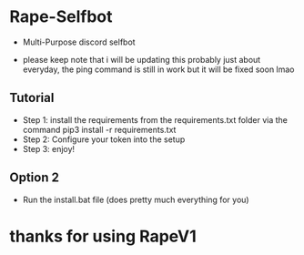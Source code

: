 # Rape-Selfbot
- Multi-Purpose discord selfbot
* please keep note that i will be updating this probably just about everyday, the ping command is still in work but it will be fixed soon lmao

## Tutorial
- Step 1: install the requirements from the requirements.txt folder via the command pip3 install -r requirements.txt
- Step 2: Configure your token into the setup 
- Step 3: enjoy!

## Option 2
- Run the install.bat file (does pretty much everything for you)


# thanks for using RapeV1
